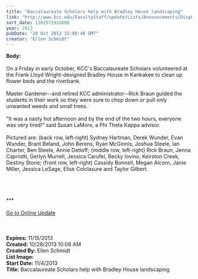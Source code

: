 ```yaml
---
title: "Baccalaureate Scholars help with Bradley House landscaping"
link: "http://www.kcc.edu/FacultyStaff/update/Lists/Announcements/DispForm.aspx?ID=1304"
sort_date: 1382972926000
year: 2013
pubDate: "28 Oct 2013 15:08:46 GMT"
creator: "Ellen Schmidt"
---
```


<div><b>Body:</b> <div class="ExternalClass5EAFF7D798FC436BA13F836EB7B94A64">
<div><br />On a Friday in early October, KCC's Baccalaureate Scholars volunteered at the Frank Lloyd Wright-designed Bradley House in Kankakee to clean up flower beds and the riverbank.</div>
<div> </div>
<div>Master Gardener--and retired KCC administrator--Rick Braun guided the students in their work so they were sure to chop down or pull only unwanted weeds and small trees.</div>
<div> </div>
<div>&quot;It was a nasty hot afternoon and by the end of the two hours, everyone was very tired!&quot; said Susan LaMore, a Phi Theta Kappa advisor.</div>
<div> </div>
<div>Pictured are: (back row, left-right) Sydney Hartman, Derek Wunder, Evan Wunder, Brant Beland, John Berens, Ryan McGinnis, Joshua Steele, Ian Charter, Ben Steele, Annie Detloff; (middle row, left-right) Rick Braun, Jenna Capriotti, Gerlyn Murrell, Jessica Carufel, Becky Iovino, Keirston Creek, Destiny Stone; (front row, left-right) Cassidy Bonnell, Megan Alcorn, Janie Miller, Jessica LeSage, Elise Colclasure and Taylor Gilbert.<br /></div>
<div> </div>
<div> </div>
<div> </div>
<div><br />
<div></div>
<div></div>
<div></div>
<div>
<div></div>
<div></div>
<div>
<div>***</div>
<div> </div>
<div></div>
<div></div>
<div><a href="/FacultyStaff/update/Pages/dailyupdate.aspx">Go to Online Update</a></div>
<div> </div>
<div> </div>
<div> </div></div></div></div></div></div>
<div><b>Expires:</b> 11/15/2013</div>
<div><b>Created:</b> 10/28/2013 10:08 AM</div>
<div><b>Created By:</b> Ellen Schmidt</div>
<div><b>List Image:</b> <a href="http://www.kcc.edu/SiteCollectionImages/Baccalaureate-Scholars-WrightHouse-10-04-2013.jpg"></a></div>
<div><b>Start Date:</b> 11/4/2013</div>
<div><b>Title:</b> Baccalaureate Scholars help with Bradley House landscaping</div>
